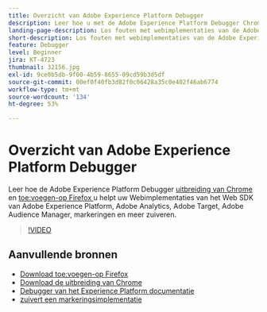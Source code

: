 ```yaml
---
title: Overzicht van Adobe Experience Platform Debugger
description: Leer hoe u met de Adobe Experience Platform Debugger Chrome-extensie en de Firefox-invoegtoepassing fouten kunt opsporen in uw webimplementaties van de Adobe Experience Platform Web SDK, Adobe Analytics, Adobe Target, Adobe Audience Manager, tags en meer.
landing-page-description: Los fouten met webimplementaties van de Adobe Experience Platform Web SDK en de Experience Cloud-toepassingen op.
short-description: Los fouten met webimplementaties van de Adobe Experience Platform Web SDK en de Experience Cloud-toepassingen op.
feature: Debugger
level: Beginner
jira: KT-4723
thumbnail: 32156.jpg
exl-id: 9ce0b5db-9f00-4b59-8655-09cd59b3d5df
source-git-commit: 00ef0f40fb3d82f0c06428a35c0e402f46ab6774
workflow-type: tm+mt
source-wordcount: '134'
ht-degree: 53%

---
```


# Overzicht van Adobe Experience Platform Debugger

Leer hoe de Adobe Experience Platform Debugger [ uitbreiding van Chrome ](https://chrome.google.com/webstore/detail/adobe-experience-platform/bfnnokhpnncpkdmbokanobigaccjkpob) en [ toe:voegen-op Firefox ](https://addons.mozilla.org/nl/firefox/addon/adobe-experience-platform-dbg/) u helpt uw Webimplementaties van het Web SDK van Adobe Experience Platform, Adobe Analytics, Adobe Target, Adobe Audience Manager, markeringen en meer zuiveren.

>[!VIDEO](https://video.tv.adobe.com/v/32156?learn=on)

## Aanvullende bronnen

* [ Download toe:voegen-op Firefox ](https://addons.mozilla.org/nl/firefox/addon/adobe-experience-platform-dbg/)
* [ Download de uitbreiding van Chrome ](https://chrome.google.com/webstore/detail/adobe-experience-platform/bfnnokhpnncpkdmbokanobigaccjkpob)
* [ Debugger van het Experience Platform documentatie ](https://experienceleague.adobe.com/docs/debugger/using-v2/experience-cloud-debugger.html?lang=nl)
* [ zuivert een markeringsimplementatie ](https://experienceleague.adobe.com/docs/experience-manager-learn/sites/integrations/experience-platform-launch/debug-launch-implementation.html)
